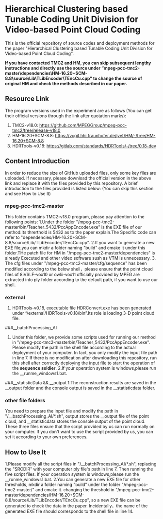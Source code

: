 # Hierarchical Clustering based Tunable Coding Unit Division for Video-based Point Cloud Coding 
This is the official repository of source codes and deployment methods for the paper "Hierarchical Clustering based Tunable Coding Unit Division for Video-based Point Cloud Coding".

<b>If you have contacted TMC2 and HM, you can skip subsequent lengthy instructions and directly use the source under “mpeg-pcc-tmc2-master\dependencies\HM-16.20+SCM-8.8\source\Lib\TLibEncoder\TEncCu.cpp” to change the source of original HM and check the methods described in our paper.</b>

## Resource Link
The program versions used in the experiment are as follows (You can get their official versions through the link after quotation marks): 

1. TMC2-v18.0: https://github.com/MPEGGroup/mpeg-pcc-tmc2/tree/release-v18.0
2. HM-16.20+SCM-8.8: https://vcgit.hhi.fraunhofer.de/jvet/HM/-/tree/HM-16.20+SCM-8.8
3. HDRTools-v0.18: https://gitlab.com/standards/HDRTools/-/tree/0.18-dev

## Content Introduction
In order to reduce the size of GitHub uploaded files, only some key files are uploaded. If necessary, please download the official version in the above link and replace it with the files provided by this repository. A brief introduction to the files provided is listed below: (You can skip this section and see How to Use It)

### mpeg-pcc-tmc2-master
This folder contains TMC2-v18.0 program, please pay attention to the following points: 
1.Under the folder "/mpeg-pcc-tmc2-master/bin/Teacher_5432/PccAppEncoder.exe" is the EXE file of our method.Its threrthold is 5432 as to the paper explain.The Specific code can refer to "dependencies/HM-16.20+SCM-8.8/source/Lib/TLibEncoder/TEncCu.cpp".
2.If you want to generate a new EXE file,you can mkdir a folder naming "build" and cmake it under this folder.THe patch file for HM in "/mpeg-pcc-tmc2-master/dependencies" is already Executed and other video software sush as VTM is unnecessary.
3. The cfg files under "/mpeg-pcc-tmc2-master/cfg/sequence" has been modified according to the below shell，please ensure that the point cloud files of 8iVSLF-vox10 or owlii-vox11 officially provided by MPEG are extracted into ply folder according to the default path, if you want to use our shell.

### external
1. HDRTools-v0.18, executable file HDRConvert.exe has been generated under “/external/HDRTools-v0.18/bin”.Its role is loading 3-D point cloud file.

###__batchProcessing_AI
1. Under this folder, we provide some scripts used for running our method in "/mpeg-pcc-tmc2-masterbin/Teacher_5432/PccAppEncoder.exe". Please modify the path in the shell file according to the actual deployment of your computer. In fact, you only modify the input file path in line 7. If there is no modification after downloading this repository, run this shell after correctly deploying the input file to start the operation of the <b>sequence soldier</b>. 
2.If your operation system is windows,please run the __runme_windows1.bat.

###__statisticData && __output
1.The reconstruction results are saved in the __output folder and the console output is saved in the __statisticdata folder.

### other file folders
You need to prepare the input file and modify the path in "/__batchProcessing_AI/*.sh", output stores the __output file of the point cloud, and __statisticdata stores the console output of the point cloud. 
<br/>These three files ensure that the script provided by us can run normally on your computer. If you don't want to use the script provided by us, you can set it according to your own preferences.

## How to Use It
1.Please modify all the script files in "/__batchProcessing_AI/*.sh", replacing the "SRCDIR" with your computer ply file's path in line 7. Then running the five script files. If your operation system is windows,please run the __runme_windows1.bat.
2.You can generate a new EXE file for other thresholds, mkdir a folder naming "build" under the folder "/mpeg-pcc-tmc2-master/" and cmake it. changing the threshold in "/mpeg-pcc-tmc2-master/dependencies/HM-16.20+SCM-8.8/source/Lib/TLibEncoder/TEncCu.cpp", so a new EXE file can be generated to check the data in the paper. Incidentally，the name of the generated EXE file should corresponds to the shell file in line 14.
